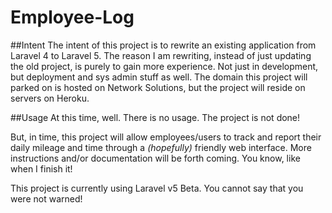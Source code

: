 Employee-Log
============

##Intent
The intent of this project is to rewrite an existing application from Laravel 4 to Laravel 5. The reason I am rewriting, instead of just updating the old project, is purely to gain more experience. Not just in development, but deployment and sys admin stuff as well. The domain this project will parked on is hosted on Network Solutions, but the project will reside on servers on Heroku.

##Usage
At this time, well. There is no usage. The project is not done!

But, in time, this project will allow employees/users to track and report their daily mileage and time through a *(hopefully)* friendly web interface. More instructions and/or documentation will be forth coming. You know, like when I finish it!

This project is currently using Laravel v5 Beta. You cannot say that you were not warned!
